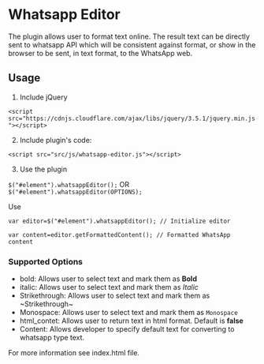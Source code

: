 # Whatsapp Editor
The plugin allows user to format text online. The result text can be directly sent to whatsapp API which will be consistent against format, or show in the browser to be sent, in text format, to the WhatsApp web.

## Usage
1. Include jQuery

`<script src="https://cdnjs.cloudflare.com/ajax/libs/jquery/3.5.1/jquery.min.js"></script>`

2. Include plugin's code:

`<script src="src/js/whatsapp-editor.js"></script>`

3. Use the plugin

`$("#element").whatsappEditor();` OR `$("#element").whatsappEditor(OPTIONS);`

Use 

```
var editor=$("#element").whatsappEditor(); // Initialize editor

var content=editor.getFormattedContent(); // Formatted WhatsApp content
```


### Supported Options

* bold: Allows user to select text and mark them as **Bold**
* italic: Allows user to select text and mark them as *Italic*
* Strikethrough: Allows user to select text and mark them as ~Strikethrough~
* Monospace: Allows user to select text and mark them as `Monospace`
* html_contet: Allows user to return text in html format. Default is **false**
* Content: Allows developer to specify default text for converting to whatsapp type text.

For more information see index.html file.
